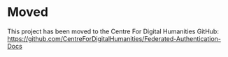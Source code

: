 # Moved

This project has been moved to the Centre For Digital Humanities GitHub:
https://github.com/CentreForDigitalHumanities/Federated-Authentication-Docs